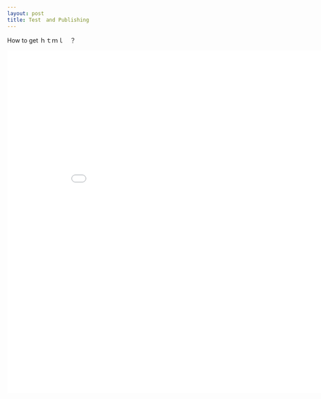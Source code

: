 ```yaml
---
layout: post
title: Test　and Publishing
---
```


How to get ｈｔｍｌ　？
<iframe width="900" height="800" frameborder="0" scrolling="no" src="//plot.ly/~JiroSakamoto/5.embed"></iframe>

